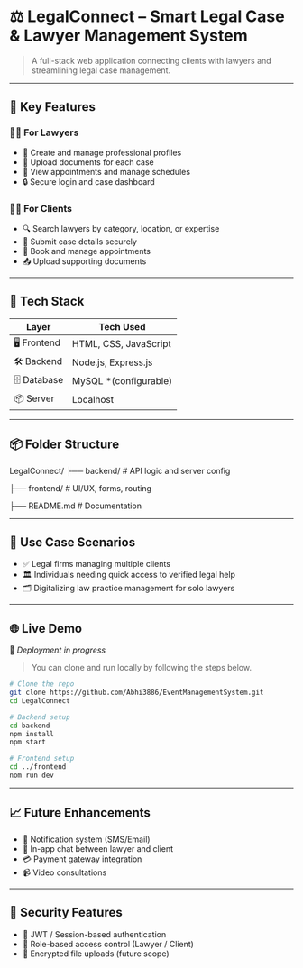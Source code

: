 # ⚖️ LegalConnect – Smart Legal Case & Lawyer Management System

> A full-stack web application connecting clients with lawyers and streamlining legal case management.


---

## 🧩 Key Features

### 👩‍⚖️ For Lawyers
- 🧾 Create and manage professional profiles  
- 📁 Upload documents for each case  
- 📆 View appointments and manage schedules  
- 🔒 Secure login and case dashboard

### 👨‍💼 For Clients
- 🔍 Search lawyers by category, location, or expertise  
- 📝 Submit case details securely  
- 📅 Book and manage appointments  
- 📤 Upload supporting documents

---

## 🧪 Tech Stack

| Layer           | Tech Used                       |
|-----------------|---------------------------------|
| 🖥️ Frontend    | HTML, CSS, JavaScript           |
| 🛠️ Backend     | Node.js, Express.js             |
| 🗄️ Database    | MySQL *(configurable)           |
| 📦 Server      | Localhost                       |

---

## 📦 Folder Structure
LegalConnect/
├── backend/ # API logic and server config

├── frontend/ # UI/UX, forms, routing

├── README.md # Documentation


---

## 🧠 Use Case Scenarios

- ✅ Legal firms managing multiple clients
- 🏛️ Individuals needing quick access to verified legal help
- 🗂️ Digitalizing law practice management for solo lawyers


---

## 🌐 Live Demo
🚧 *Deployment in progress*  
> You can clone and run locally by following the steps below.


```bash
# Clone the repo
git clone https://github.com/Abhi3886/EventManagementSystem.git
cd LegalConnect

# Backend setup
cd backend
npm install
npm start

# Frontend setup
cd ../frontend
nom run dev
```
----


## 📈 Future Enhancements

- 🔔 Notification system (SMS/Email)
-  💬 In-app chat between lawyer and client
- 💳 Payment gateway integration
- 📹 Video consultations


----


## 🔐 Security Features
-  🔑 JWT / Session-based authentication
-  🧾 Role-based access control (Lawyer / Client)
-  🔐 Encrypted file uploads (future scope)
